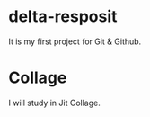 # delta-resposit
It is my first project for Git &amp; Github.

# Collage
I will study in Jit Collage.
